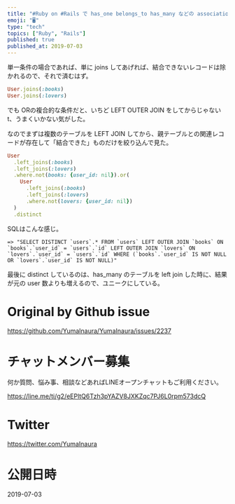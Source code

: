 ```yaml
---
title: "#Ruby on #Rails で has_one belongs_to has_many などの association を持ったテーブル"
emoji: "🖥"
type: "tech"
topics: ["Ruby", "Rails"]
published: true
published_at: 2019-07-03
---
```


単一条件の場合であれば、単に joins してあげれば、結合できないレコードは除かれるので、それで済むはず。

```rb
User.joins(:books)
User.joins(:lovers)
```

でも ORの複合的な条件だと、いちど LEFT OUTER JOIN をしてからじゃないt、うまくいかない気がした。

なのでまずは複数のテーブルを LEFT JOIN してから、親テーブルとの関連レコードが存在して「結合できた」ものだけを絞り込んで見た。

```rb
User
  .left_joins(:books)
  .left_joins(:lovers)
  .where.not(books: {user_id: nil}).or(
	User
	  .left_joins(:books)
	  .left_joins(:lovers)
	  .where.not(lovers: {user_id: nil})
  )
  .distinct
```

SQLはこんな感じ。


```
=> "SELECT DISTINCT `users`.* FROM `users` LEFT OUTER JOIN `books` ON `books`.`user_id` = `users`.`id` LEFT OUTER JOIN `lovers` ON `lovers`.`user_id` = `users`.`id` WHERE (`books`.`user_id` IS NOT NULL OR `lovers`.`user_id` IS NOT NULL)"
```

最後に distinct しているのは、has_many のテーブルを left join した時に、結果が元の user 数よりも増えるので、ユニークにしている。


# Original by Github issue

https://github.com/YumaInaura/YumaInaura/issues/2237








<!-- Update From Qiita API -->

# チャットメンバー募集


何か質問、悩み事、相談などあればLINEオープンチャットもご利用ください。

https://line.me/ti/g2/eEPltQ6Tzh3pYAZV8JXKZqc7PJ6L0rpm573dcQ





# Twitter


https://twitter.com/YumaInaura


<!-- Update From Qiita API -->



# 公開日時

2019-07-03
